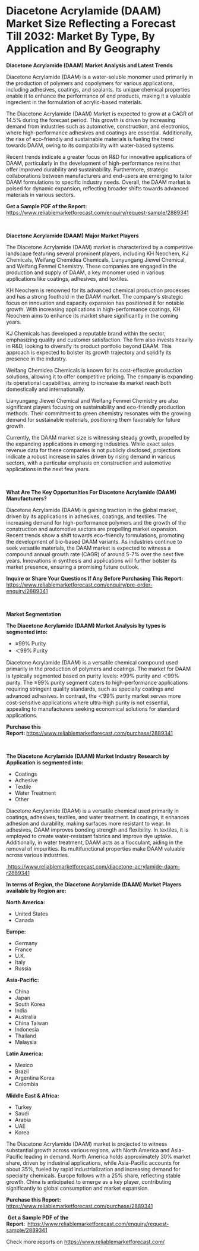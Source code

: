 <p><h1>Diacetone Acrylamide (DAAM) Market Size Reflecting a Forecast Till 2032: Market By Type, By Application and By Geography</h1></p><p><strong>Diacetone Acrylamide (DAAM) Market Analysis and Latest Trends</strong></p>
<p><p>Diacetone Acrylamide (DAAM) is a water-soluble monomer used primarily in the production of polymers and copolymers for various applications, including adhesives, coatings, and sealants. Its unique chemical properties enable it to enhance the performance of end products, making it a valuable ingredient in the formulation of acrylic-based materials.</p><p>The Diacetone Acrylamide (DAAM) Market is expected to grow at a CAGR of 14.5% during the forecast period. This growth is driven by increasing demand from industries such as automotive, construction, and electronics, where high-performance adhesives and coatings are essential. Additionally, the rise of eco-friendly and sustainable materials is fueling the trend towards DAAM, owing to its compatibility with water-based systems.</p><p>Recent trends indicate a greater focus on R&D for innovative applications of DAAM, particularly in the development of high-performance resins that offer improved durability and sustainability. Furthermore, strategic collaborations between manufacturers and end-users are emerging to tailor DAAM formulations to specific industry needs. Overall, the DAAM market is poised for dynamic expansion, reflecting broader shifts towards advanced materials in various sectors.</p></p>
<p><strong>Get a Sample PDF of the Report:&nbsp;</strong> <a href="https://www.reliablemarketforecast.com/enquiry/request-sample/2889341?utm_campaign=2750&utm_medium=2&utm_source=Github&utm_content=ia&utm_term=14032025&utm_id=diacetone-acrylamide-daam">https://www.reliablemarketforecast.com/enquiry/request-sample/2889341</a></p>
<p>&nbsp;</p>
<p><strong>Diacetone Acrylamide (DAAM) Major Market Players</strong></p>
<p><p>The Diacetone Acrylamide (DAAM) market is characterized by a competitive landscape featuring several prominent players, including KH Neochem, KJ Chemicals, Weifang Chemidea Chemicals, Lianyungang Jiewei Chemical, and Weifang Fenmei Chemistry. These companies are engaged in the production and supply of DAAM, a key monomer used in various applications like coatings, adhesives, and textiles.</p><p>KH Neochem is renowned for its advanced chemical production processes and has a strong foothold in the DAAM market. The company's strategic focus on innovation and capacity expansion has positioned it for notable growth. With increasing applications in high-performance coatings, KH Neochem aims to enhance its market share significantly in the coming years.</p><p>KJ Chemicals has developed a reputable brand within the sector, emphasizing quality and customer satisfaction. The firm also invests heavily in R&D, looking to diversify its product portfolio beyond DAAM. This approach is expected to bolster its growth trajectory and solidify its presence in the industry.</p><p>Weifang Chemidea Chemicals is known for its cost-effective production solutions, allowing it to offer competitive pricing. The company is expanding its operational capabilities, aiming to increase its market reach both domestically and internationally.</p><p>Lianyungang Jiewei Chemical and Weifang Fenmei Chemistry are also significant players focusing on sustainability and eco-friendly production methods. Their commitment to green chemistry resonates with the growing demand for sustainable materials, positioning them favorably for future growth.</p><p>Currently, the DAAM market size is witnessing steady growth, propelled by the expanding applications in emerging industries. While exact sales revenue data for these companies is not publicly disclosed, projections indicate a robust increase in sales driven by rising demand in various sectors, with a particular emphasis on construction and automotive applications in the next few years.</p></p>
<p>&nbsp;</p>
<p><strong>What Are The Key Opportunities For Diacetone Acrylamide (DAAM) Manufacturers?</strong></p>
<p><p>Diacetone Acrylamide (DAAM) is gaining traction in the global market, driven by its applications in adhesives, coatings, and textiles. The increasing demand for high-performance polymers and the growth of the construction and automotive sectors are propelling market expansion. Recent trends show a shift towards eco-friendly formulations, promoting the development of bio-based DAAM variants. As industries continue to seek versatile materials, the DAAM market is expected to witness a compound annual growth rate (CAGR) of around 5-7% over the next five years. Innovations in synthesis and applications will further bolster its market presence, ensuring a promising future outlook.</p></p>
<p><strong>Inquire or Share Your Questions If Any Before Purchasing This Report:</strong> <a href="https://www.reliablemarketforecast.com/enquiry/pre-order-enquiry/2889341?utm_campaign=2750&utm_medium=2&utm_source=Github&utm_content=ia&utm_term=14032025&utm_id=diacetone-acrylamide-daam">https://www.reliablemarketforecast.com/enquiry/pre-order-enquiry/2889341</a></p>
<p>&nbsp;</p>
<p><strong>Market Segmentation</strong></p>
<p><strong>The Diacetone Acrylamide (DAAM) Market Analysis by types is segmented into:</strong></p>
<p><ul><li>≥99% Purity</li><li>＜99% Purity</li></ul></p>
<p><p>Diacetone Acrylamide (DAAM) is a versatile chemical compound used primarily in the production of polymers and coatings. The market for DAAM is typically segmented based on purity levels: ≥99% purity and ＜99% purity. The ≥99% purity segment caters to high-performance applications requiring stringent quality standards, such as specialty coatings and advanced adhesives. In contrast, the ＜99% purity market serves more cost-sensitive applications where ultra-high purity is not essential, appealing to manufacturers seeking economical solutions for standard applications.</p></p>
<p><strong>Purchase this Report:&nbsp;</strong><a href="https://www.reliablemarketforecast.com/purchase/2889341?utm_campaign=2750&utm_medium=2&utm_source=Github&utm_content=ia&utm_term=14032025&utm_id=diacetone-acrylamide-daam">https://www.reliablemarketforecast.com/purchase/2889341</a></p>
<p>&nbsp;</p>
<p><strong>The Diacetone Acrylamide (DAAM) Market Industry Research by Application is segmented into:</strong></p>
<p><ul><li>Coatings</li><li>Adhesive</li><li>Textile</li><li>Water Treatment</li><li>Other</li></ul></p>
<p><p>Diacetone Acrylamide (DAAM) is a versatile chemical used primarily in coatings, adhesives, textiles, and water treatment. In coatings, it enhances adhesion and durability, making surfaces more resistant to wear. In adhesives, DAAM improves bonding strength and flexibility. In textiles, it is employed to create water-resistant fabrics and improve dye uptake. Additionally, in water treatment, DAAM acts as a flocculant, aiding in the removal of impurities. Its multifunctional properties make DAAM valuable across various industries.</p></p>
<p><a href="https://www.reliablemarketforecast.com/diacetone-acrylamide-daam-r2889341?utm_campaign=2750&utm_medium=2&utm_source=Github&utm_content=ia&utm_term=14032025&utm_id=diacetone-acrylamide-daam">&nbsp;https://www.reliablemarketforecast.com/diacetone-acrylamide-daam-r2889341</a></p>
<p><strong>In terms of Region, the Diacetone Acrylamide (DAAM) Market Players available by Region are:</strong></p>
<p>
    <p> <strong> North America: </strong>
        <ul>
            <li>United States</li>
            <li>Canada</li>
        </ul>
        </p> 
    <p> <strong> Europe: </strong>
        <ul>
            <li>Germany</li>
            <li>France</li>
            <li>U.K.</li>
            <li>Italy</li>
            <li>Russia</li>
        </ul>
        </p> 
    <p> <strong> Asia-Pacific: </strong>
        <ul>
            <li>China</li>
            <li>Japan</li>
            <li>South Korea</li>
            <li>India</li>
            <li>Australia</li>
            <li>China Taiwan</li>
            <li>Indonesia</li>
            <li>Thailand</li>
            <li>Malaysia</li>
        </ul>
        </p> 
    <p> <strong> Latin America: </strong>
        <ul>
            <li>Mexico</li>
            <li>Brazil</li>
            <li>Argentina Korea</li>
            <li>Colombia</li>
        </ul>
        </p> 
    <p> <strong> Middle East & Africa: </strong>
        <ul>
            <li>Turkey</li>
            <li>Saudi</li>
            <li>Arabia</li>
            <li>UAE</li>
            <li>Korea</li>
        </ul>
    </p>
    </p>
<p><p>The Diacetone Acrylamide (DAAM) market is projected to witness substantial growth across various regions, with North America and Asia-Pacific leading in demand. North America holds approximately 30% market share, driven by industrial applications, while Asia-Pacific accounts for about 35%, fueled by rapid industrialization and increasing demand for specialty chemicals. Europe follows with a 25% share, reflecting stable growth. China is anticipated to emerge as a key player, contributing significantly to global consumption and market expansion.</p></p>
<p><strong>Purchase this Report: </strong><a href="https://www.reliablemarketforecast.com/purchase/2889341?utm_campaign=2750&utm_medium=2&utm_source=Github&utm_content=ia&utm_term=14032025&utm_id=diacetone-acrylamide-daam">https://www.reliablemarketforecast.com/purchase/2889341</a></p>
<p>&nbsp;<strong>Get a Sample PDF of the Report:&nbsp;&nbsp;</strong><a href="https://www.reliablemarketforecast.com/enquiry/request-sample/2889341?utm_campaign=2750&utm_medium=2&utm_source=Github&utm_content=ia&utm_term=14032025&utm_id=diacetone-acrylamide-daam">https://www.reliablemarketforecast.com/enquiry/request-sample/2889341</a></p>
<p><strong></strong></p>
<p>Check more reports on <a href="https://www.reliablemarketforecast.com/?utm_campaign=2750&utm_medium=2&utm_source=Github&utm_content=ia&utm_term=14032025&utm_id=diacetone-acrylamide-daam">https://www.reliablemarketforecast.com/</a></p>